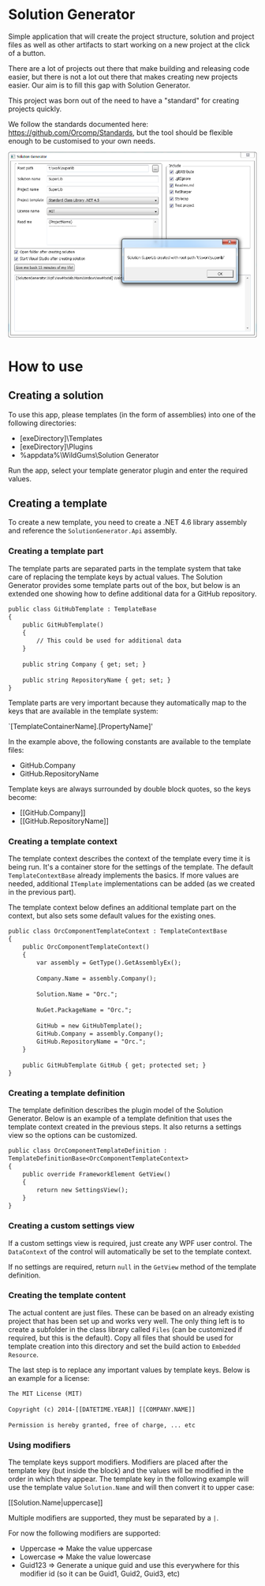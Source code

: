 Solution Generator
==================

Simple application that will create the project structure, solution and project files as well as other artifacts to start working on a new project at the click of a button.

There are a lot of projects out there that make building and releasing code easier, but there is not a lot out there that makes creating new projects easier. Our aim is to fill this gap with Solution Generator.

This project was born out of the need to have a "standard" for creating projects quickly.

We follow the standards documented here: https://github.com/Orcomp/Standards, but the tool should be flexible enough to be customised to your own needs.

![ScreenShot](/doc/img/screenshot.png)

# How to use

## Creating a solution

To use this app, please templates (in the form of assemblies) into one of the following directories:

* [exeDirectory]\Templates
* [exeDirectory]\Plugins
* %appdata%\WildGums\Solution Generator

Run the app, select your template generator plugin and enter the required values.

## Creating a template

To create a new template, you need to create a .NET 4.6 library assembly and reference the `SolutionGenerator.Api` assembly.

### Creating a template part

The template parts are separated parts in the template system that take care of replacing the template keys by actual values. The Solution Generator provides some template parts out of
the box, but below is an extended one showing how to define additional data for a GitHub repository.


    public class GitHubTemplate : TemplateBase
    {
        public GitHubTemplate()
        {
            // This could be used for additional data
        }

        public string Company { get; set; }

        public string RepositoryName { get; set; }
    }


Template parts are very important because they automatically map to the keys that are available in the template system:

`[TemplateContainerName].[PropertyName]'

In the example above, the following constants are available to the template files:

* GitHub.Company
* GitHub.RepositoryName

Template keys are always surrounded by double block quotes, so the keys become:

* [[GitHub.Company]]
* [[GitHub.RepositoryName]]

### Creating a template context

The template context describes the context of the template every time it is being run. It's a container store for the settings of the template. The default `TemplateContextBase` already
implements the basics. If more values are needed, additional `ITemplate` implementations can be added (as we created in the previous part).

The template context below defines an additional template part on the context, but also sets some default values for the existing ones.


    public class OrcComponentTemplateContext : TemplateContextBase
    {
        public OrcComponentTemplateContext()
        {
            var assembly = GetType().GetAssemblyEx();

            Company.Name = assembly.Company();

            Solution.Name = "Orc.";

            NuGet.PackageName = "Orc.";

            GitHub = new GitHubTemplate();
            GitHub.Company = assembly.Company();
            GitHub.RepositoryName = "Orc.";
        }

        public GitHubTemplate GitHub { get; protected set; }
    }


### Creating a template definition

The template definition describes the plugin model of the Solution Generator. Below is an example of a template definition that uses the template context created in the previous 
steps. It also returns a settings view so the options can be customized.


	public class OrcComponentTemplateDefinition : TemplateDefinitionBase<OrcComponentTemplateContext>
	{
		public override FrameworkElement GetView()
		{
			return new SettingsView();
		}
	}


### Creating a custom settings view

If a custom settings view is required, just create any WPF user control. The `DataContext` of the control will automatically be set to the template context. 

If no settings are required, return `null` in the `GetView` method of the template definition.

### Creating the template content

The actual content are just files. These can be based on an already existing project that has been set up and works very well. The only thing left is to create a subfolder in the 
class library called `Files` (can be customized if required, but this is the default). Copy all files that should be used for template creation into this directory and set the
build action to `Embedded Resource`.

The last step is to replace any important values by template keys. Below is an example for a license:


	The MIT License (MIT)
	
	Copyright (c) 2014-[[DATETIME.YEAR]] [[COMPANY.NAME]]
	
	Permission is hereby granted, free of charge, ... etc



### Using modifiers

The template keys support modifiers. Modifiers are placed after the template key (but inside the block) and the values will be modified in the order in which they appear. The
template key in the following example will use the template value `Solution.Name` and will then convert it to upper case:

[[Solution.Name|uppercase]]

Multiple modifiers are supported, they must be separated by a `|`.

For now the following modifiers are supported:

* Uppercase => Make the value uppercase
* Lowercase => Make the value lowercase
* Guid123 => Generate a unique guid and use this everywhere for this modifier id (so it can be Guid1, Guid2, Guid3, etc)